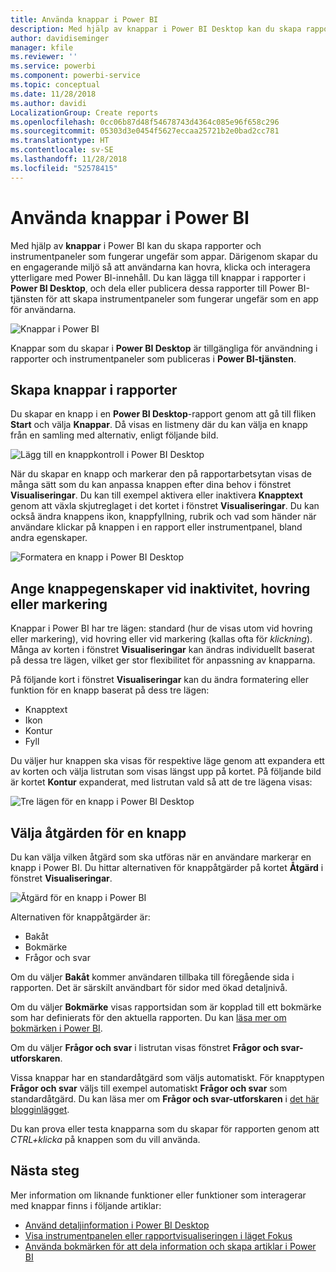 ```yaml
---
title: Använda knappar i Power BI
description: Med hjälp av knappar i Power BI Desktop kan du skapa rapporter och instrumentpaneler som fungerar som appar, och fördjupa interaktionen med användare
author: davidiseminger
manager: kfile
ms.reviewer: ''
ms.service: powerbi
ms.component: powerbi-service
ms.topic: conceptual
ms.date: 11/28/2018
ms.author: davidi
LocalizationGroup: Create reports
ms.openlocfilehash: 0cc06b87d48f54678743d4364c085e96f658c296
ms.sourcegitcommit: 05303d3e0454f5627eccaa25721b2e0bad2cc781
ms.translationtype: HT
ms.contentlocale: sv-SE
ms.lasthandoff: 11/28/2018
ms.locfileid: "52578415"
---
```

# <a name="using-buttons-in-power-bi"></a>Använda knappar i Power BI
Med hjälp av **knappar** i Power BI kan du skapa rapporter och instrumentpaneler som fungerar ungefär som appar. Därigenom skapar du en engagerande miljö så att användarna kan hovra, klicka och interagera ytterligare med Power BI-innehåll. Du kan lägga till knappar i rapporter i **Power BI Desktop**, och dela eller publicera dessa rapporter till Power BI-tjänsten för att skapa instrumentpaneler som fungerar ungefär som en app för användarna.

![Knappar i Power BI](media/desktop-buttons/desktop-buttons_01.png)

Knappar som du skapar i **Power BI Desktop** är tillgängliga för användning i rapporter och instrumentpaneler som publiceras i **Power BI-tjänsten**.

## <a name="creating-buttons-in-reports"></a>Skapa knappar i rapporter
Du skapar en knapp i en **Power BI Desktop**-rapport genom att gå till fliken **Start** och välja **Knappar**. Då visas en listmeny där du kan välja en knapp från en samling med alternativ, enligt följande bild. 

![Lägg till en knappkontroll i Power BI Desktop](media/desktop-buttons/desktop-buttons_02.png)

När du skapar en knapp och markerar den på rapportarbetsytan visas de många sätt som du kan anpassa knappen efter dina behov i fönstret **Visualiseringar**. Du kan till exempel aktivera eller inaktivera **Knapptext** genom att växla skjutreglaget i det kortet i fönstret **Visualiseringar**. Du kan också ändra knappens ikon, knappfyllning, rubrik och vad som händer när användare klickar på knappen i en rapport eller instrumentpanel, bland andra egenskaper.

![Formatera en knapp i Power BI Desktop](media/desktop-buttons/desktop-buttons_03.png)

## <a name="set-button-properties-when-idle-hovered-over-or-selected"></a>Ange knappegenskaper vid inaktivitet, hovring eller markering

Knappar i Power BI har tre lägen: standard (hur de visas utom vid hovring eller markering), vid hovring eller vid markering (kallas ofta för *klickning*). Många av korten i fönstret **Visualiseringar** kan ändras individuellt baserat på dessa tre lägen, vilket ger stor flexibilitet för anpassning av knapparna.

På följande kort i fönstret **Visualiseringar** kan du ändra formatering eller funktion för en knapp baserat på dess tre lägen:

* Knapptext
* Ikon
* Kontur
* Fyll

Du väljer hur knappen ska visas för respektive läge genom att expandera ett av korten och välja listrutan som visas längst upp på kortet. På följande bild är kortet **Kontur** expanderat, med listrutan vald så att de tre lägena visas:

![Tre lägen för en knapp i Power BI Desktop](media/desktop-buttons/desktop-buttons_04.png)


## <a name="select-the-action-for-a-button"></a>Välja åtgärden för en knapp

Du kan välja vilken åtgärd som ska utföras när en användare markerar en knapp i Power BI. Du hittar alternativen för knappåtgärder på kortet **Åtgärd** i fönstret **Visualiseringar**.

![Åtgärd för en knapp i Power BI](media/desktop-buttons/desktop-buttons_05.png)

Alternativen för knappåtgärder är:

* Bakåt
* Bokmärke
* Frågor och svar

Om du väljer **Bakåt** kommer användaren tillbaka till föregående sida i rapporten. Det är särskilt användbart för sidor med ökad detaljnivå.

Om du väljer **Bokmärke** visas rapportsidan som är kopplad till ett bokmärke som har definierats för den aktuella rapporten. Du kan [läsa mer om bokmärken i Power BI](desktop-bookmarks.md). 

Om du väljer **Frågor och svar** i listrutan visas fönstret **Frågor och svar-utforskaren**. 

Vissa knappar har en standardåtgärd som väljs automatiskt. För knapptypen **Frågor och svar** väljs till exempel automatiskt **Frågor och svar** som standardåtgärd. Du kan läsa mer om **Frågor och svar-utforskaren** i [det här blogginlägget](https://powerbi.microsoft.com/blog/power-bi-desktop-april-2018-feature-summary/#Q&AExplorer).

Du kan prova eller testa knapparna som du skapar för rapporten genom att *CTRL+klicka* på knappen som du vill använda. 

## <a name="next-steps"></a>Nästa steg
Mer information om liknande funktioner eller funktioner som interagerar med knappar finns i följande artiklar:

* [Använd detaljinformation i Power BI Desktop](desktop-drillthrough.md)
* [Visa instrumentpanelen eller rapportvisualiseringen i läget Fokus](consumer/end-user-focus.md)
* [Använda bokmärken för att dela information och skapa artiklar i Power BI](desktop-bookmarks.md)

